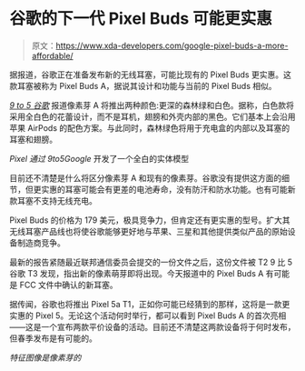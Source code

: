 # 谷歌的下一代 Pixel Buds 可能更实惠

> 原文：<https://www.xda-developers.com/google-pixel-buds-a-more-affordable/>

据报道，谷歌正在准备发布新的无线耳塞，可能比现有的 Pixel Buds 更实惠。这款耳塞被称为 Pixel Buds A，据说其设计和功能与当前的 Pixel Buds 相似。

[*9 to 5 谷歌*](https://9to5google.com/2021/03/30/sources-google-pixel-buds-a/) 报道像素芽 A 将推出两种颜色:更深的森林绿和白色。据称，白色款将采用全白色的花蕾设计，而不是耳机，翅膀和外壳内部的黑色。它们基本上会沿用苹果 AirPods 的配色方案。与此同时，森林绿色将用于充电盒的内部以及耳塞的耳塞和翅膀。

*Pixel 通过 9to5Google* 开发了一个全白的实体模型

目前还不清楚是什么将区分像素芽 A 和现有的像素芽。谷歌没有提供这方面的细节，但更实惠的耳塞可能会有更差的电池寿命，没有防汗和防水功能。也有可能新款耳塞不支持无线充电。

Pixel Buds 的价格为 179 美元，极具竞争力，但肯定还有更实惠的型号。扩大其无线耳塞产品线也将使谷歌能够更好地与苹果、三星和其他提供类似产品的原始设备制造商竞争。

最新的报告紧随最近联邦通信委员会提交的一份文件之后，这份文件被 T2 9 比 5 谷歌 T3 发现，指出新的像素萌芽即将出现。今天报道中的 Pixel Buds A 有可能是 FCC 文件中确认的新耳塞。

据传闻，谷歌也将推出 Pixel 5a T1，正如你可能已经猜到的那样，这将是一款更实惠的 Pixel 5。无论这个活动何时举行，都可以看到 Pixel Buds A 的首次亮相——这是一个宣布两款平价设备的活动。目前还不清楚这两款设备将于何时发布，但春季发布是有可能的。

*特征图像是像素芽的*